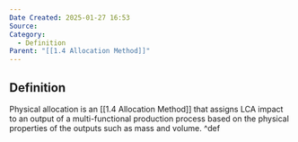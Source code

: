 ```yaml
---
Date Created: 2025-01-27 16:53
Source: 
Category:
  - Definition
Parent: "[[1.4 Allocation Method]]"
---
```

## Definition
Physical allocation is an [[1.4 Allocation Method]] that assigns LCA impact to an output of a multi-functional production process based on the physical properties of the outputs such as mass and volume. ^def